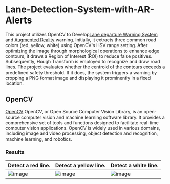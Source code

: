 # Lane-Detection-System-with-AR-Alerts
This project utilizes OpenCV to Develop[Lane departure Warning System](https://en.wikipedia.org/wiki/Lane_departure_warning_system) and [Augmented Reality](https://en.wikipedia.org/wiki/Augmented_reality) warning. Initially, it extracts three common road colors (red, yellow, white) using OpenCV's HSV range setting. After optimizing the image through morphological operations to enhance edge contours, it draws a Region of Interest (ROI) to reduce false positives. Subsequently, Hough Transform is employed to recognize and draw road lines. The project evaluates whether the centroid of the contours exceeds a predefined safety threshold. If it does, the system triggers a warning by cropping a PNG format image and displaying it prominently in a fixed location.

## OpenCV
[OpenCV](https://opencv.org/) OpenCV, or Open Source Computer Vision Library, is an open-source computer vision and machine learning software library. It provides a comprehensive set of tools and functions designed to facilitate real-time computer vision applications. OpenCV is widely used in various domains, including image and video processing, object detection and recognition, machine learning, and robotics.

### Results
| Detect a red line. | Detect a yellow line. | Detect a white line. |
| ------------- | ------------- | ------------- |
| ![image](https://github.com/KennyChen880127/Lane-Detection-System-with-AR-Alerts/blob/main/example_1.png) | ![image](https://github.com/KennyChen880127/Lane-Detection-System-with-AR-Alerts/blob/main/example_2.png) | ![image](https://github.com/KennyChen880127/Lane-Detection-System-with-AR-Alerts/blob/main/example_3.png) |
